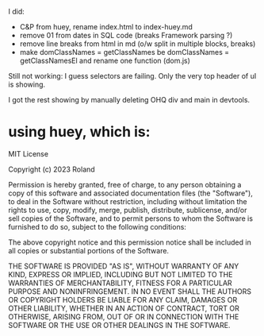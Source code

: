 I did:

- C&P from huey, rename index.html to index-huey.md
- remove 01 from dates in SQL code (breaks Framework parsing ?)
- remove line breaks from html in md (o/w split in multiple blocks, breaks)
- make domClassNames = getClassNames be domClassNames = getClassNamesEl and rename one function (dom.js)

Still not working: I guess selectors are failing. Only the very top header of uI is showing.

I got the rest showing by manually deleting OHQ div and main in devtools.


# using huey, which is:

MIT License

Copyright (c) 2023 Roland

Permission is hereby granted, free of charge, to any person obtaining a copy
of this software and associated documentation files (the "Software"), to deal
in the Software without restriction, including without limitation the rights
to use, copy, modify, merge, publish, distribute, sublicense, and/or sell
copies of the Software, and to permit persons to whom the Software is
furnished to do so, subject to the following conditions:

The above copyright notice and this permission notice shall be included in all
copies or substantial portions of the Software.

THE SOFTWARE IS PROVIDED "AS IS", WITHOUT WARRANTY OF ANY KIND, EXPRESS OR
IMPLIED, INCLUDING BUT NOT LIMITED TO THE WARRANTIES OF MERCHANTABILITY,
FITNESS FOR A PARTICULAR PURPOSE AND NONINFRINGEMENT. IN NO EVENT SHALL THE
AUTHORS OR COPYRIGHT HOLDERS BE LIABLE FOR ANY CLAIM, DAMAGES OR OTHER
LIABILITY, WHETHER IN AN ACTION OF CONTRACT, TORT OR OTHERWISE, ARISING FROM,
OUT OF OR IN CONNECTION WITH THE SOFTWARE OR THE USE OR OTHER DEALINGS IN THE
SOFTWARE.
